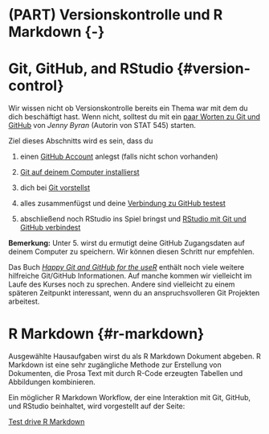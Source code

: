 # (PART) Versionskontrolle und R Markdown  {-} 




# Git, GitHub, and RStudio {#version-control}

<!--Original content: https://stat545.com/git08_claim-stat545-repo.html-->

Wir wissen nicht ob Versionskontrolle bereits ein Thema war mit dem du dich beschäftigt hast. Wenn nicht, solltest du mit ein [paar Worten zu Git und GitHub](https://happygitwithr.com/big-picture.html) von *Jenny Byran* (Autorin von STAT 545) starten.

Ziel dieses Abschnitts wird es sein, dass du

1. einen [GitHub Account](https://happygitwithr.com/github-acct.html) anlegst (falls nicht schon vorhanden)

2. [Git auf deinem Computer installierst](https://happygitwithr.com/install-git.html)

3. dich bei [Git vorstellst](https://happygitwithr.com/hello-git.html)

4. alles zusammenfügst und deine [Verbindung zu GitHub testest](https://happygitwithr.com/push-pull-github.html)

5. abschließend noch RStudio ins Spiel bringst und [RStudio mit Git und GitHub verbindest](https://happygitwithr.com/rstudio-git-github.html)


**Bemerkung:** Unter 5. wirst du ermutigt deine GitHub Zugangsdaten auf deinem Computer zu speichern. Wir können diesen Schritt nur empfehlen.

Das Buch [*Happy Git and GitHub for the useR*](https://happygitwithr.com/) enthält noch viele weitere hilfreiche Git/GitHub Informationen. Auf manche kommen wir vielleicht im Laufe des Kurses noch zu sprechen. Andere sind vielleicht zu einem späteren Zeitpunkt interessant, wenn du an anspruchsvolleren Git Projekten arbeitest.



# R Markdown {#r-markdown}

<!--Original content: https://stat545.com/block007_first-use-rmarkdown.html-->

Ausgewählte Hausaufgaben wirst du als R Markdown Dokument abgeben. R Markdown ist eine sehr zugängliche Methode zur Erstellung von Dokumenten, die Prosa Text mit durch R-Code erzeugten Tabellen und Abbildungen kombinieren.

Ein möglicher R Markdown Workflow, der eine Interaktion mit Git, GitHub, und RStudio beinhaltet, wird vorgestellt auf der Seite:

[Test drive R Markdown](https://happygitwithr.com/rmd-test-drive.html)
